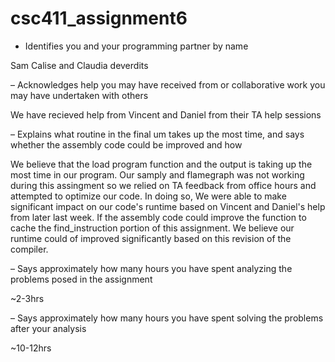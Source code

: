 # csc411_assignment6

- Identifies you and your programming partner by name

Sam Calise and Claudia deverdits

– Acknowledges help you may have received from or collaborative work you may have undertaken with others

We have recieved help from Vincent and Daniel from their TA help sessions

– Explains what routine in the final um takes up the most time, and says whether the assembly code could be improved and how

We believe that the load program function and the output is taking up the most time in our program. Our samply and flamegraph
was not working during this assingment so we relied on TA feedback from office hours and attempted to optimize our code. In doing 
so, We were able to make significant impact on our code's runtime based on Vincent and Daniel's help from later last week. If the assembly
code could improve the function to cache the find_instruction portion of this assignment. We believe our runtime could of improved significantly 
based on this revision of the compiler.

– Says approximately how many hours you have spent analyzing the problems posed in the assignment

~2-3hrs 

– Says approximately how many hours you have spent solving the problems after your analysis

~10-12hrs